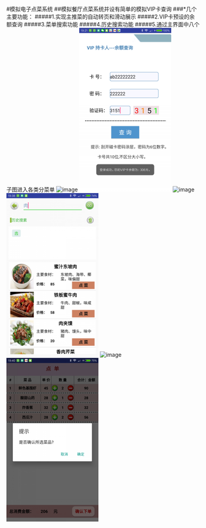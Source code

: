 #模拟电子点菜系统
##模拟餐厅点菜系统并设有简单的模拟VIP卡查询
###*几个主要功能：
#####1.实现主推菜的自动转页和滑动展示
#####2.VIP卡预设的余额查询
#####3.菜单搜索功能
#####4.历史搜索功能
#####5.通过主界面中八个子图进入各类分菜单
![image](https://github.com/sallyQin/DishOrder/raw/master/app/src/main/res/drawabl/demo1.png) 
![image](https://github.com/sallyQin/DishOrder/raw/master/app/src/main/res/drawable/demo2.png) 
![image](https://github.com/sallyQin/DishOrder/raw/master/app/src/main/res/drawabl/demo3.png) 
![image](https://github.com/sallyQin/DishOrder/raw/master/app/src/main/res/drawable/demo4.png) 
![image](https://github.com/sallyQin/DishOrder/raw/master/app/src/main/res/drawabl/demo5.png) 
![image](https://github.com/sallyQin/DishOrder/raw/master/app/src/main/res/drawable/demo6.png) 

